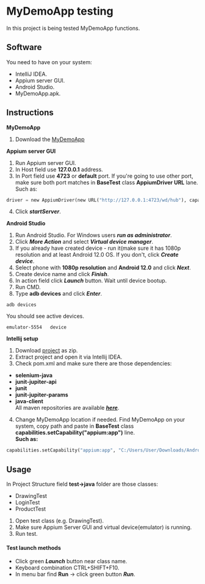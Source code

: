 # MyDemoApp testing

In this project is being tested MyDemoApp functions.

## Software

You need to have on your system:   
- IntelliJ IDEA.
- Appium server GUI.
- Android Studio.
- MyDemoApp.apk.

## Instructions
**MyDemoApp**
1. Download the [MyDemoApp](https://drive.google.com/file/d/1Qngi9VwrClzry8CVPP1RxBPnuU9lpfxw/view?usp=drive_link)

**Appium server GUI**
1. Run Appium server GUI.
2. In Host field use **127.0.0.1** address.
3. In Port field use **4723** or **default** port. If you're going to use other port, make sure both port matches in **BaseTest** class **AppiumDriver URL** lane. Such as:
```python
driver = new AppiumDriver(new URL("http://127.0.0.1:4723/wd/hub"), capabilities);
```
4. Click ***startServer***.

**Android Studio**
1. Run Android Studio. For Windows users ***run as administrator***.
2. Click ***More Action*** and select ***Virtual device manager***.
3. If you already have created device - run it(make sure it has 1080p resolution and at least Android 12.0 OS. If you don't, click ***Create device***.
4. Select phone with **1080p resolution** and **Android 12.0** and click ***Next***.
5. Create device name and click ***Finish***.
6. In action field click ***Launch*** button. Wait until device bootup.
7. Run CMD.
8. Type **adb devices** and click ***Enter***.
```
adb devices
```
You should see active devices.
```
emulator-5554   device
```
**Intellij setup**
1. Download [project](https://github.com/Staniulionis/Demo) as zip.
2. Extract project and open it via Intellij IDEA.
3. Check pom.xml and make sure there are those dependencies: 
- **selenium-java**
- **junit-jupiter-api**
- **junit**
- **junit-jupiter-params**
- **java-client**   
All maven repositories are available ***[here](https://mvnrepository.com/)***.
4. Change MyDemoApp location if needed. Find MyDemoApp on your system, copy path and paste in **BaseTest** class **capabilities.setCapability("appium:app")** line.     
  **Such as:**
  ```python
  capabilities.setCapability("appium:app", "C:/Users/User/Downloads/Android-MyDemoAppRN.1.3.0.build-244.apk");
  ```
## Usage
In Project Structure field **test->java** folder are those classes:
- DrawingTest
- LoginTest
- ProductTest

1. Open test class (e.g. DrawingTest).
2. Make sure Appium Server GUI and virtual device(emulator) is running.
3. Run test.

#### Test launch methods
- Click green ***Launch*** button near class name.
- Keyboard combination CTRL+SHIFT+F10.
- In menu bar find **Run** -> click green button ***Run***.
